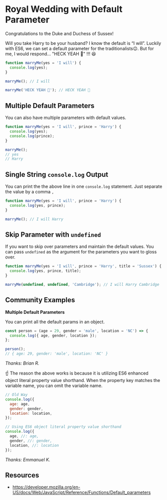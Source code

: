 # Royal Wedding with Default Parameter

Congratulations to the Duke and Duchess of Sussex!

Will you take Harry to be your husband? I know the default is “I will”. Luckily with ES6, we can set a default parameter for the traditionalists😉. But for me, I would respond… "HECK YEAH 💋" !!! 😆

```javascript
function marryMe(yes = 'I will') {
  console.log(yes);
}

marryMe(); // I will

marryMe('HECK YEAH 💋'); // HECK YEAH 💋
```

## Multiple Default Parameters

You can also have multiple parameters with default values.

```javascript
function marryMe(yes = 'I will', prince = 'Harry') {
  console.log(yes);
  console.log(prince);
}

marryMe();
// yes
// Harry
```

## Single String `console.log` Output

You can print the the above line in one `console.log` statement.
Just separate the value by a comma `,`

```javascript
function marryMe(yes = 'I will', prince = 'Harry') {
  console.log(yes, prince);
}

marryMe(); // I will Harry
```

## Skip Parameter with `undefined`

If you want to skip over parameters and maintain the default values. You can pass `undefined` as the argument for the parameters you want to gloss over.

```javascript
function marryMe(yes = 'I will', prince = 'Harry', title = 'Sussex') {
  console.log(yes, prince, title);
}

marryMe(undefined, undefined, 'Cambridge'); // I will Harry Cambridge
```

## Community Examples

**Multiple Default Parameters**

You can print all the default params in an object.

```js
const person = (age = 29, gender = 'male', location = 'NC') => {
  console.log({ age, gender, location });
};

person();
// { age: 29, gender: 'male', location: 'NC' }
```

_Thanks: Brian R._

☝️ The reason the above works is because it is utilizing ES6 enhanced object literal property value shorthand. When the property key matches the variable name, you can omit the variable name.

```javascript
// Old Way
console.log({
  age: age,
  gender: gender,
  location: location,
});

// Using ES6 object literal property value shorthand
console.log({
  age, //: age,
  gender, //: gender,
  location, //: location
});
```

_Thanks: Emmanuel K._

## Resources

- https://developer.mozilla.org/en-US/docs/Web/JavaScript/Reference/Functions/Default_parameters
